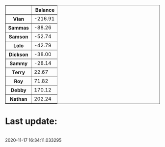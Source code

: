 <table border="1" class="dataframe">
  <thead>
    <tr style="text-align: right;">
      <th></th>
      <th>Balance</th>
    </tr>
  </thead>
  <tbody>
    <tr>
      <th>Vian</th>
      <td>-216.91</td>
    </tr>
    <tr>
      <th>Sammas</th>
      <td>-88.26</td>
    </tr>
    <tr>
      <th>Samson</th>
      <td>-52.74</td>
    </tr>
    <tr>
      <th>Lolo</th>
      <td>-42.79</td>
    </tr>
    <tr>
      <th>Dickson</th>
      <td>-38.00</td>
    </tr>
    <tr>
      <th>Sammy</th>
      <td>-28.14</td>
    </tr>
    <tr>
      <th>Terry</th>
      <td>22.67</td>
    </tr>
    <tr>
      <th>Roy</th>
      <td>71.82</td>
    </tr>
    <tr>
      <th>Debby</th>
      <td>170.12</td>
    </tr>
    <tr>
      <th>Nathan</th>
      <td>202.24</td>
    </tr>
  </tbody>
</table><H1>Last update:</h1><br>2020-11-17 16:34:11.033295